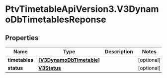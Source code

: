 # PtvTimetableApiVersion3.V3DynamoDbTimetablesReponse

## Properties
Name | Type | Description | Notes
------------ | ------------- | ------------- | -------------
**timetables** | [**[V3DynamoDbTimetable]**](V3DynamoDbTimetable.md) |  | [optional] 
**status** | [**V3Status**](V3Status.md) |  | [optional] 
